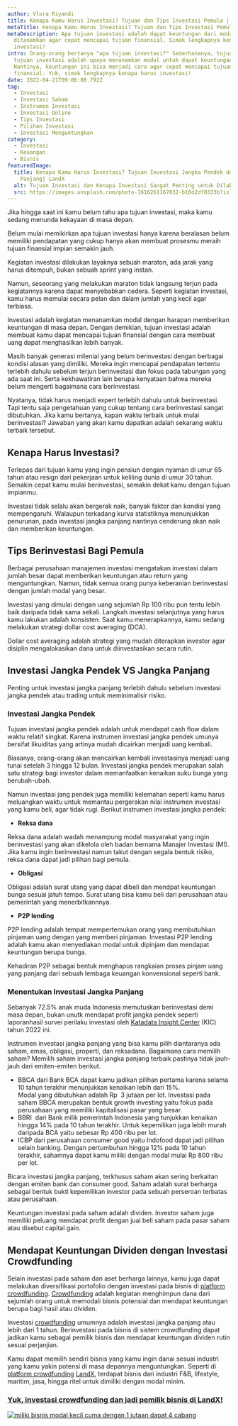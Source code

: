 ```yaml
---
author: Vlora Riyandi
title: Kenapa Kamu Harus Investasi? Tujuan dan Tips Investasi Pemula | LandX
metaTitle: Kenapa Kamu Harus Investasi? Tujuan dan Tips Investasi Pemula | LandX
metaDescription: Apa tujuan investasi adalah dapat keuntungan dari modal yang
  ditanamkan agar cepat mencapai tujuan finansial. Simak lengkapnya kenapa harus
  investasi!
intro: Orang-orang bertanya "apa tujuan investasi?" Sederhananya, tujuan apa
  tujuan investasi adalah upaya menanamkan modal untuk dapat keuntungan.
  Nantinya, keuntungan ini bisa menjadi cara agar cepat mencapai tujuan
  finansial. Yuk, simak lengkapnya kenapa harus investasi!
date: 2022-04-21T09:06:08.792Z
tag:
  - Investasi
  - Investasi Saham
  - Instrumen Investasi
  - Investasi Online
  - Tips Investasi
  - Pilihan Investasi
  - Investasi Menguntungkan
category:
  - Investasi
  - Keuangan
  - Bisnis
featuredImage:
  title: Kenapa Kamu Harus Investasi? Tujuan Investasi Jangka Pendek dan Jangka
    Panjang| LandX
  alt: Tujuan Investasi dan Kenapa Investasi Sangat Penting untuk Dilakukan
  src: https://images.unsplash.com/photo-1616261167032-b16d2df8333b?ixlib=rb-1.2.1&ixid=MnwxMjA3fDB8MHxwaG90by1wYWdlfHx8fGVufDB8fHx8&auto=format&fit=crop&w=871&q=80
---
```

Jika hingga saat ini kamu belum tahu apa tujuan investasi, maka kamu sedang menunda kekayaan di masa depan. 

Belum mulai memikirkan apa tujuan investasi hanya karena beralasan belum memiliki pendapatan yang cukup hanya akan membuat prosesmu meraih tujuan finansial impian semakin jauh.

Kegiatan investasi dilakukan layaknya sebuah maraton, ada jarak yang harus ditempuh, bukan sebuah sprint yang instan. 

Namun, seseorang yang melakukan maraton tidak langsung terjun pada kegiatannya karena dapat menyebabkan cedera. Seperti kegiatan investasi, kamu harus memulai secara pelan dan dalam jumlah yang kecil agar terbiasa. 

Investasi adalah kegiatan menanamkan modal dengan harapan memberikan keuntungan di masa depan. Dengan demikian, tujuan investasi adalah membuat kamu dapat mencapai tujuan finansial dengan cara membuat uang dapat menghasilkan lebih banyak.

Masih banyak generasi milenial yang belum berinvestasi dengan berbagai kondisi alasan yang dimiliki. Mereka ingin mencapai pendapatan tertentu terlebih dahulu sebelum terjun berinvestasi dan fokus pada tabungan yang ada saat ini. Serta kekhawatiran lain berupa kenyataan bahwa mereka belum mengerti bagaimana cara berinvestasi.

Nyatanya, tidak harus menjadi expert terlebih dahulu untuk berinvestasi. Tapi tentu saja pengetahuan yang cukup tentang cara berinvestasi sangat dibutuhkan. Jika kamu bertanya, kapan waktu terbaik untuk mulai berinvestasi? Jawaban yang akan kamu dapatkan adalah sekarang waktu terbaik tersebut.

## Kenapa Harus Investasi?

Terlepas dari tujuan kamu yang ingin pensiun dengan nyaman di umur 65 tahun atau resign dari pekerjaan untuk keliling dunia di umur 30 tahun. Semakin cepat kamu mulai berinvestasi, semakin dekat kamu dengan tujuan impianmu.

Investasi tidak selalu akan bergerak naik, banyak faktor dan kondisi yang mempengaruhi. Walaupun terkadang kurva statistiknya menunjukkan penurunan, pada investasi jangka panjang nantinya cenderung akan naik dan memberikan keuntungan. 

## Tips Berinvestasi Bagi Pemula

Berbagai perusahaan manajemen investasi mengatakan investasi dalam jumlah besar dapat memberikan keuntungan atau return yang menguntungkan. Namun, tidak semua orang punya keberanian berinvestasi dengan jumlah modal yang besar.

Investasi yang dimulai dengan uang sejumlah Rp 100 ribu pun tentu lebih baik daripada tidak sama sekali. Langkah investasi selanjutnya yang harus kamu lakukan adalah konsisten. Saat kamu menerapkannya, kamu sedang melakukan strategi dollar cost averaging (DCA).

Dollar cost averaging adalah strategi yang mudah diterapkan investor agar disiplin mengalokasikan dana untuk diinvestasikan secara rutin. 

## Investasi Jangka Pendek VS Jangka Panjang

Penting untuk investasi jangka panjang terlebih dahulu sebelum investasi jangka pendek atau trading untuk meminimalisir risiko. 

### Investasi Jangka Pendek

Tujuan investasi jangka pendek adalah untuk mendapat cash flow dalam waktu relatif singkat. Karena instrumen investasi jangka pendek umunya bersifat likuiditas yang artinya mudah dicairkan menjadi uang kembali.

Biasanya, orang-orang akan mencairkan kembali investasinya menjadi uang tunai setelah 3 hingga 12 bulan. Investasi jangka pendek merupakan salah satu strategi bagi investor dalam memanfaatkan kenaikan suku bunga yang berubah-ubah.

Namun investasi jang pendek juga memiliki kelemahan seperti kamu harus meluangkan waktu untuk memantau pergerakan nilai instrumen investasi yang kamu beli, agar tidak rugi. Berikut instrumen investasi jangka pendek:

* **Reksa dana**

Reksa dana adalah wadah menampung modal masyarakat yang ingin berinvestasi yang akan dikelola oleh badan bernama Manajer Investasi (MI). Jika kamu ingin berinvestasi namun takut dengan segala bentuk risiko, reksa dana dapat jadi pilihan bagi pemula.

* **Obligasi** 

Obligasi adalah surat utang yang dapat dibeli dan mendpat keuntungan bunga sesuai jatuh tempo. Surat utang bisa kamu beli dari perusahaan atau pemerintah yang menerbitkannnya.

* **P2P lending** 

P2P lending adalah tempat mempertemukan orang yang membutuhkan pinjaman uang dengan yang memberi pinjaman. Investasi P2P lending adalah kamu akan menyediakan modal untuk dipinjam dan mendapat keuntungan berupa bunga. 

Kehadiran P2P sebagai bentuk menghapus rangkaian proses pinjam uang yang panjang dari sebuah lembaga keuangan konvensional seperti bank.

### Menentukan Investasi Jangka Panjang

Sebanyak 72.5% anak muda Indonesia memutuskan berinvestasi demi masa depan, bukan unutk mendapat profit jangka pendek seperti laporanhasil survei perilaku investasi oleh [Katadata Insight Center](https://databoks.katadata.co.id/datapublish/2022/02/16/survei-kic-mayoritas-milenial-dan-gen-z-berinvestasi-demi-masa-depan) (KIC) tahun 2022 ini.

Instrumen investasi jangka panjang yang bisa kamu pilih diantaranya ada saham, emas, obligasi, properti, dan reksadana. Bagaimana cara memilih saham? Memilih saham investasi jangka panjang terbaik pastinya tidak jauh-jauh dari emiten-emiten berikut.

* BBCA dari Bank BCA dapat kamu jadikan pilihan pertama karena selama 10 tahun terakhir menunjukkan kenaikan lebih dari 15%. \
  Modal yang dibutuhkan adalah Rp  3 jutaan per lot. Investasi pada saham BBCA merupakan bentuk growth investing yaitu fokus pada perusahaan yang memiliki kapitalisasi pasar yang besar.
* BBRI  dari Bank milik pemerintah Indonesia yang tunjukkan kenaikan hingga 14% pada 10 tahun terakhir. Untuk kepemilikan juga lebih murah daripada BCA yaitu sebesar Rp 400 ribu per lot.
* ICBP dari perusahaan consumer good yaitu Indofood dapat jadi pilihan selain banking. Dengan pertumbuhan hingga 12% pada 10 tahun terakhir, sahamnya dapat kamu miliki dengan modal mulai Rp 800 ribu per lot.

Bicara investasi jangka panjang, terkhusus saham akan sering berkaitan dengan emiten bank dan consumer good. Saham adalah surat berharga sebagai bentuk bukti kepemilikan investor pada sebuah perseroan terbatas atau perusahaan. 

Keuntungan investasi pada saham adalah dividen. Investor saham juga memiliki peluang mendapat profit dengan jual beli saham pada pasar saham atau disebut capital gain.

## Mendapat Keuntungan Dividen dengan Investasi Crowdfunding

Selain investasi pada saham dan aset berharga lainnya, kamu juga dapat melakukan diversifikasi portofolio dengan investasi pada bisnis di [platform crowdfunding](https://landx.id/). [Crowdfunding](https://landx.id/) adalah kegiatan menghimpun dana dari sejumlah orang untuk memodali bisnis potensial dan mendapat keuntungan berupa bagi hasil atau dividen.

Investasi [crowdfunding](https://landx.id/) umumnya adalah investasi jangka panjang atau lebih dari 1 tahun. Berinvestasi pada bisnis di sistem crowdfunding dapat jadikan kamu sebagai pemilik bisnis dan mendapat keuntungan dividen rutin sesuai perjanjian.

Kamu dapat memilih sendiri bisnis yang kamu ingin danai sesuai industri yang kamu yakin potensi di masa depannya menguntungkan. Seperti di [platform crowdfunding](https://landx.id/) [LandX](https://landx.id/), terdapat bisnis dari industri F&B, lifestyle, maritim, jasa, hingga ritel untuk dimiliki dengan modal minim.

### [Yuk, investasi crowdfunding dan jadi pemilik bisnis di LandX!](https://landx.id/project/?utm_source=Blog&utm_medium=organic+keyword&utm_campaign=blog&utm_id=Blog)

[![miliki bisnis modal kecil cuma dengan 1 jutaan dapat 4 cabang ](https://accountgram-production.sfo2.cdn.digitaloceanspaces.com/landx_ghost/2021/11/jadi-owner-bisnis-hanya-1-jutaan-dengan-cuan-yang-sangat-menjanjikan.png)](https://landx.id/project/?utm_source=Blog&utm_medium=organic+keyword&utm_campaign=blog&utm_id=Blog)[](https://landx.id/project/?utm_source=Blog&utm_medium=organic+keyword&utm_campaign=blog&utm_id=Blog)